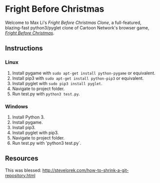 # Fright Before Christmas

Welcome to Max Li's *Fright Before Christmas Clone*, a full-featured, blazing-fast python3/pyglet clone of Cartoon Network's browser game, [*Fright Before Christmas*](www.gamegape.com/en-1812-the-fright-before-christmas.html).


## Instructions

### Linux

1. Install pygame with `sudo apt-get install python-pygame` or equivalent.
2. Install pip3 with `sudo apt-get install python-pip3` or equivalent.
3. Install pyglet with `sudo pip3 install pyglet`.
4. Navigate to project folder.
5. Run test.py with `python3 test.py`.

### Windows

1. Install Python 3.
2. Install pygame.
3. Install pip3.
4. Install pyglet with pip3.
5. Navigate to project folder.
6. Run test.py with 'python3 test.py`.

## Resources
This was blessed: http://stevelorek.com/how-to-shrink-a-git-repository.html
